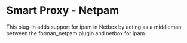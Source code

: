 # Smart Proxy - Netpam

This plug-in adds support for ipam in Netbox by acting as a middleman between the forman_netpam plugin and netbox for ipam.
